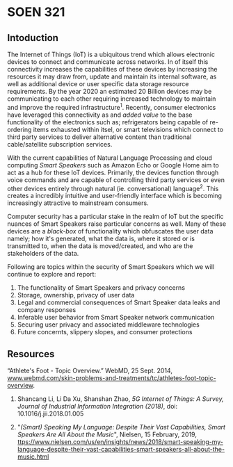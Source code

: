 # SOEN 321

## Intoduction
The Internet of Things (IoT) is a ubiquitous trend which allows electronic devices to connect and communicate across networks. In of itself this connectivity increases the capabilities of these devices by increasing the resources it may draw from, update and maintain its internal software, as well as additional device or user specific data storage resource requirements. By the year 2020 an estimated 20 Billion devices may be communicating to each other requiring increased technology to maintain and improve the required infrastructure<sup>1</sup>. Recently, consumer electronics have leveraged this connectivity as and *added value* to the base functionality of the electronics such as; refrigerators being capable of re-ordering items exhausted within itsel, or smart televisions which connect to third party services to deliver alternative content than traditional cable/satellite subscription services.

With the current capabilities of Natural Language Processing and cloud computing *Smart Speakers* such as Amazon Echo or Google Home aim to act as a hub for these IoT devices. Primarily, the devices function through voice commands and are capable of controlling third party services or even other devices entirely through natural (ie. conversational) language<sup>2</sup>. This creates a incredibly intuitive and user-friendly interface which is becoming increasingly attractive to mainstream consumers.

Computer security has a particular stake in the realm of IoT but the specific nuances of Smart Speakers raise particular concerns as well. Many of these devices are a *black-box* of functionality which obfuscates the user data namely; how it's generated, what the data is, where it stored or is transmitted to, when the data is moved/created, and who are the stakeholders of the data.

Following are topics within the security of Smart Speakers which we will continue to explore and report:
1. The functionality of Smart Speakers and privacy concerns
2. Storage, ownership, privacy of user data
3. Legal and commercial consequences of Smart Speaker data leaks and company responses
4. Inferable user behavior from Smart Speaker network communication
5. Securing user privacy and associated middleware technologies
6. Future concernts, slippery slopes, and consumer protections


## Resources

“Athlete's Foot - Topic Overview.” WebMD, 25 Sept. 2014, www.webmd.com/skin-problems-and-treatments/tc/athletes-foot-topic-overview.

1. Shancang Li, Li Da Xu, Shanshan Zhao, <em>5G Internet of Things: A Survey, Journal of Industrial Information Integration (2018)</em>, doi: 10.1016/j.jii.2018.01.005

2. "*(Smart) Speaking My Language: Despite Their Vast Capabilities, Smart Speakers Are All About the Music*", Nielsen, 15 February, 2019, <a href="https://www.nielsen.com/us/en/insights/news/2018/smart-speaking-my-language-despite-their-vast-capabilities-smart-speakers-all-about-the-music.html">ttps://www.nielsen.com/us/en/insights/news/2018/smart-speaking-my-language-despite-their-vast-capabilities-smart-speakers-all-about-the-music.html</a>